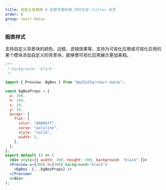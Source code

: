 ```yaml
---
title: 自定义背景快 # 配置页面标题,同时生成 <title> 标签
order: 0
group: react-datav
---
```

### 图表样式

支持自定义背景块的颜色、边框、滤镜效果等，支持为可视化应用或可视化应用的某个模块添加自定义的背景块，能够使可视化应用展示更加美观。

```jsx
/**
 * background: 'black'
 */

import { Preview, BgBox } from "@q25a25q/react-datav";

const bgBoxProps = {
  w: 100,
  h: 100,
  x: 10,
  y: 10,
  border: {
    flat: {
      color: "#008bff",
      curve: "polyline",
      style: "solid",
      width: 2,
    },
  },
};
export default () => (
  <div style={{ width: 300, height: 300, background: "black" }}>
  <Preview w={300} h={300} background="black">
    <BgBox  {...bgBoxProps} />
  </Preview>
  </div>
);
```
